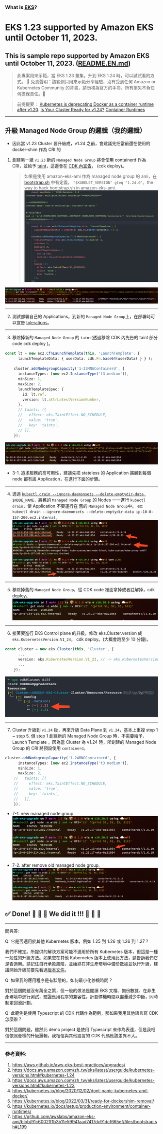 ### What is [EKS](./AMAZON_EKS.md)?
# EKS 1.23 supported by Amazon EKS until October 11, 2023.
## This is sample repo supported by Amazon EKS until October 11, 2023. ([README.EN.md](./README.md))
> 此專案用來示範，當 EKS 1.23 叢集，升到 EKS 1.24 時，可以試試看的方式。
> 🚨 免責聲明：該範例只用來示範分享經驗，沒有受到任何 Amazon or Kubernetes Community 的背書，請勿視為官方的手冊，所有損失不負任何擔保責任。🚨 


> 前提提要： [Kubernetes is deprecating Docker as a container runtime after v1.20](https://kubernetes.io/blog/2020/12/02/dont-panic-kubernetes-and-docker/).
> [Is Your Cluster Ready for v1.24?](https://kubernetes.io/blog/2022/03/31/ready-for-dockershim-removal/)
> [Container Runtimes](https://kubernetes.io/docs/setup/production-environment/container-runtimes/)

---

## 升級 Managed Node Group 的邏輯（我的邏輯）
- 因此當 v1.23 Cluster 要升級成，v1.24 之前，會建議先把當前還在使用的 docker-shim 作為 CRI 的

1. 創建另一組 `v1.23` 新的 `Managed Node Group` 將會使用 containerd 作為 CRI，並給予 [taint](https://kubernetes.io/zh-cn/docs/concepts/scheduling-eviction/taint-and-toleration/)，這邊會在 [CDK 內宣告](https://docs.aws.amazon.com/cdk/api/v2/docs/aws-cdk-lib.aws_eks-readme.html#managed-node-groups)， (cdk deploy)。
    > 如果是使用 amazon-eks-ami 作為 managed node group 的 ami，在 [bootstrap.sh](https://github.com/awslabs/amazon-eks-ami/blob/91c6002ff1b3b11e59941aad7417dc91dcf665ef/files/bootstrap.sh#L196) 中有定義， `"$KUBELET_VERSION" gteq "1.24.0"`，the way to hack bootstrap.sh in amazon-eks-ami.
    ![](./docs//hack-bootstrap-shell.png)

![](./docs/step1.png)

---

2. 測試部署自己的 Applications，到新的 `Managed Node Group`上，在部署時可以宣告 [tolerations](https://kubernetes.io/docs/concepts/scheduling-eviction/taint-and-toleration/)。

---

3. 移除掉新的 `Managed Node Group` 的 `taint`(透過移除 CDK 內先告的 taint 部分 code cdk deploy )。
```ts
const lt = new ec2.CfnLaunchTemplate(this, 'LaunchTemplate', {
      launchTemplateData: { userData: cdk.Fn.base64(userData) } } );

    cluster.addNodegroupCapacity('1-23MNGContainerd', {
      instanceTypes: [new ec2.InstanceType('t3.medium')],
      minSize: 1,
      maxSize: 2,
      launchTemplateSpec: {
        id: lt.ref,
        version: lt.attrLatestVersionNumber,
      },
      // taints: [{
      //   effect: eks.TaintEffect.NO_SCHEDULE,
      //   value: 'true',
      //   key: 'taints',
      // }],
    });
```
![](./docs/step3.jpeg)

- 3-1. 追求服務的高可用性，建議先把 stateless 的 Application 擴展到每個 node 都有該 Application，在進行下面的步驟。

---

4. 透過 [`kubectl drain --ignore-daemonsets --delete-emptydir-data $NODE_NAME`]()，將舊的 `Managed Node Group` 的 Nodes 一一進行 `kubectl drain`，使 Application 不要運行在 舊的 `Managed Node Group`中。
ex: `kubectl drain --ignore-daemonsets --delete-emptydir-data ip-10-0-157-200.ec2.internal`。 
![](./docs/step4.jpeg)

---

5. 移除掉舊的 `Managed Node Group`，從 CDK code 裡面拿掉或者註解掉，cdk deploy。
![](./docs/step5.png)

---

6. 接著要進行 EKS Control plane 的升級，修改 eks.Cluster.version 成 `eks.KubernetesVersion.V1_24`， cdk deploy。(大概會跑至少 10 分鐘)。
```ts
const cluster = new eks.Cluster(this, 'Cluster', {
      ...
      version: eks.KubernetesVersion.V1_23, // -> eks.KubernetesVersion.V1_24
      ...
    });
```
![](./docs/step6.png)

---

7. Cluster 升級到 `v1.24` 後，再來升級 Data Plane 到 `v1.24`，基本上重複 step 1 ~ step 5.
但 step 1 創建新的 Managed Node Group 時，不需要給予，Launch Template ，因為當 Cluster 為 v1.24 時，所創建的 Managed Node Group 的 CRI 將預設使用 `containerd`。
```ts
cluster.addNodegroupCapacity('1-24MNGContainerd', {
      instanceTypes: [new ec2.InstanceType('t3.medium')],
      minSize: 1,
      maxSize: 2,
    //   taints: [{
    //     effect: eks.TaintEffect.NO_SCHEDULE,
    //     value: 'true',
    //     key: 'taints',
    //   }],
    });
```

- 7-1. new managed node group.
![](./docs/step7-1.jpeg)

- 7-2. after remove old managed node group.
![](./docs/step7-2.jpeg)


## ✅ Done! 🚀 🚀 🚀 We did it !!! 🚀 🚀 🚀

---

問與答:

Q: 它是否適用於其他 Kubernetes 版本，例如 1.25 到 1.26 或 1.26 到 1.27？

我們不確定。所提供的解決方案可能不適用於所有 Kubernetes 版本，但這是一種一般性的升級方法。如果您在其他 Kubernetes 版本上使用此方法，請告訴我們它是否適用。請記住自行承擔風險，並始終在非生產環境中備份數據並執行升級，建議開始升級前要先看過[版本文件](https://docs.aws.amazon.com/zh_tw/eks/latest/userguide/kubernetes-versions.html#kubernetes-1.23)。

Q: 如果我的應用程序是有狀態的，如何最小化停機時間？

對於這個問題沒有萬全之策，但一般的做法是閱讀 EKS 文檔、備份數據、在非生產環境中進行測試，驗證應用程序的兼容性，計劃停機時間以盡量減少中斷，同時制定回滾計劃。

Q: 此範例是使用 Typescript 的 CDK 代碼作為範例，那如果我用其他語言寫 CDK 怎麼辦？

對於這個問題，雖然此 demo project 是使用 Typescript 來作為表達，但是我相信依照壹樣的升級邏輯，我相信與其他語言的 CDK 代碼應該差異不大。

---
### 參考資料: 
1. https://aws.github.io/aws-eks-best-practices/upgrades/
2. https://docs.aws.amazon.com/zh_tw/eks/latest/userguide/kubernetes-versions.html#kubernetes-1.24
3. https://docs.aws.amazon.com/zh_tw/eks/latest/userguide/kubernetes-versions.html#kubernetes-1.23
4. https://kubernetes.io/blog/2020/12/02/dont-panic-kubernetes-and-docker/
5. https://kubernetes.io/blog/2022/03/31/ready-for-dockershim-removal/
6. https://kubernetes.io/docs/setup/production-environment/container-runtimes/
7. https://github.com/awslabs/amazon-eks-ami/blob/91c6002ff1b3b11e59941aad7417dc91dcf665ef/files/bootstrap.sh#L199
